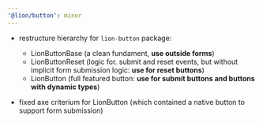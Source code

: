 ```yaml
---
'@lion/button': minor
---
```


- restructure hierarchy for `lion-button` package:

  - LionButtonBase (a clean fundament, **use outside forms**)
  - LionButtonReset (logic for. submit and reset events, but without implicit form submission logic: **use for reset buttons**)
  - LionButton (full featured button: **use for submit buttons and buttons with dynamic types**)

- fixed axe criterium for LionButton (which contained a native button to support form submission)
